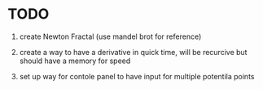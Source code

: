 # TODO
1) create Newton Fractal (use mandel brot for reference)

2) create a way to have a derivative in quick time, will be recurcive but should have a memory for speed

3) set up way for contole panel to have input for multiple potentila points